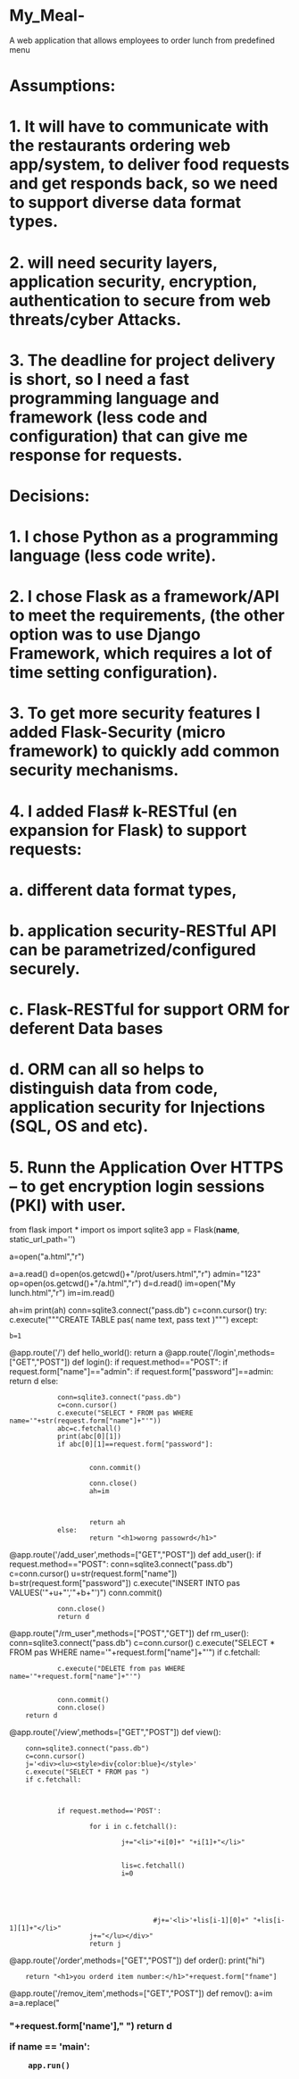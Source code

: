 # My_Meal-
A web application that allows employees to order lunch from predefined menu
 #    Assumptions:
#    1.	It will have to communicate with the restaurants ordering web app/system, to deliver food requests and get responds back, so we        need to support diverse data format types.
#    2.	will need security layers, application security, encryption, authentication to secure from web threats/cyber Attacks.
#    3.	The deadline for project delivery is short, so I need a fast programming language and framework (less code and configuration)          that can give me response for requests.
#     Decisions:
#    1.	I chose Python as a programming language (less code write).
#    2.	I chose Flask as a framework/API to meet the requirements, (the other option was to use Django Framework, which requires a lot of time setting configuration). 
#    3.	 To get more security features I added Flask-Security (micro framework) to quickly add common security mechanisms. 
#    4.	I added Flas#  k-RESTful (en expansion for Flask) to support requests: 
#       a.	different data format types, 
#       b.	application security-RESTful API can be parametrized/configured securely.
#       c.	Flask-RESTful for support ORM for deferent Data bases
#       d.	ORM can all so helps to distinguish data from code, application security for Injections (SQL, OS and etc).
#    5.	Runn the Application Over HTTPS – to get encryption login sessions (PKI) with user.

from flask import *
import os
import sqlite3
app = Flask(__name__, static_url_path='')

a=open("a.html","r")

a=a.read()
d=open(os.getcwd()+"/prot/users.html","r")
admin="123"
op=open(os.getcwd()+"/a.html","r")
d=d.read()
im=open("My lunch.html","r")
im=im.read()

ah=im
print(ah)
conn=sqlite3.connect("pass.db")
c=conn.cursor()
try:
	c.execute("""CREATE TABLE pas(
         name text,
          pass text
          )""")
except:
	
	b=1


@app.route('/')
def hello_world():
   return a
@app.route('/login',methods=["GET","POST"])
def login():
   if request.method=="POST":
      if request.form["name"]=="admin":
         if request.form["password"]==admin:
            return d
      else:
              
              
              
                conn=sqlite3.connect("pass.db")
                c=conn.cursor()
                c.execute("SELECT * FROM pas WHERE name='"+str(request.form["name"]+"'"))
                abc=c.fetchall()
                print(abc[0][1])
                if abc[0][1]==request.form["password"]:
                        
                        
                        conn.commit()

                        conn.close()
                        ah=im
                       
                        
                        
                        return ah
                else:
                        return "<h1>worng passowrd</h1>"
@app.route('/add_user',methods=["GET","POST"])
def add_user():
   if request.method=="POST":
                conn=sqlite3.connect("pass.db")
                c=conn.cursor()
                u=str(request.form["name"])
                b=str(request.form["password"])
                c.execute("INSERT INTO pas VALUES('"+u+"','"+b+"')")
                conn.commit()

                conn.close()
                return d

@app.route("/rm_user",methods=["POST","GET"])
def rm_user():
        conn=sqlite3.connect("pass.db")
        c=conn.cursor()
        c.execute("SELECT * FROM pas WHERE name='"+request.form["name"]+"'")
        if c.fetchall:
                        
                c.execute("DELETE from pas WHERE name='"+request.form["name"]+"'")
                           
                            
                conn.commit()
                conn.close()
        return d
        
@app.route('/view',methods=["GET","POST"])
def view():
        
                
        conn=sqlite3.connect("pass.db")
        c=conn.cursor()
        j='<div><lu><style>div{color:blue}</style>'
        c.execute("SELECT * FROM pas ")
        if c.fetchall:
                        
                         
                         
                if request.method=='POST':
                        
                        for i in c.fetchall():

                                j+="<li>"+i[0]+" "+i[1]+"</li>"
                                
                                    
                                lis=c.fetchall()
                                i=0
                        
                                    
                                    
                                    
                                        
                                        #j+='<li>'+lis[i-1][0]+" "+lis[i-1][1]+"</li>"
                        j+="</lu></div>"
                        return j

@app.route('/order',methods=["GET","POST"])
def order():
        print("hi")
        
        return "<h1>you orderd item number:</h1>"+request.form["fname"]
@app.route('/remov_item',methods=["GET","POST"])
def remov():
        a=im
        a=a.replace("<h3>"+request.form['name']," ")
        return d
        
                  
if __name__ == '__main__':
        
        app.run()
